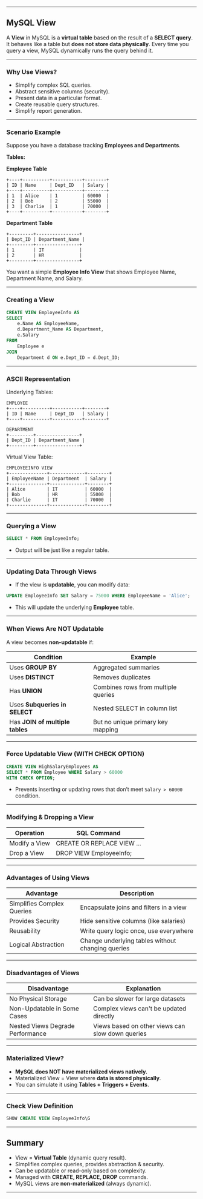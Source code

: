 
---

## **MySQL View**

A **View** in MySQL is a **virtual table** based on the result of a **SELECT query**. It behaves like a table but **does not store data physically**. Every time you query a view, MySQL dynamically runs the query behind it.

---

### **Why Use Views?**

* Simplify complex SQL queries.
* Abstract sensitive columns (security).
* Present data in a particular format.
* Create reusable query structures.
* Simplify report generation.

---

### **Scenario Example**

Suppose you have a database tracking **Employees and Departments**.

**Tables:**

**Employee Table**

```
+----+----------+-----------+--------+
| ID | Name     | Dept_ID   | Salary |
+----+----------+-----------+--------+
| 1  | Alice    | 1         | 60000  |
| 2  | Bob      | 2         | 55000  |
| 3  | Charlie  | 1         | 70000  |
+----+----------+-----------+--------+
```

**Department Table**

```
+---------+----------------+
| Dept_ID | Department_Name |
+---------+----------------+
| 1       | IT             |
| 2       | HR             |
+---------+----------------+
```

You want a simple **Employee Info View** that shows Employee Name, Department Name, and Salary.

---

### **Creating a View**

```sql
CREATE VIEW EmployeeInfo AS
SELECT 
    e.Name AS EmployeeName,
    d.Department_Name AS Department,
    e.Salary
FROM 
    Employee e
JOIN 
    Department d ON e.Dept_ID = d.Dept_ID;
```

---

### **ASCII Representation**

Underlying Tables:

```
EMPLOYEE
+----+----------+-----------+--------+
| ID | Name     | Dept_ID   | Salary |
+----+----------+-----------+--------+

DEPARTMENT
+---------+----------------+
| Dept_ID | Department_Name |
+---------+----------------+
```

Virtual View Table:

```
EMPLOYEEINFO VIEW
+--------------+-------------+--------+
| EmployeeName | Department  | Salary |
+--------------+-------------+--------+
| Alice        | IT          | 60000  |
| Bob          | HR          | 55000  |
| Charlie      | IT          | 70000  |
+--------------+-------------+--------+
```

---

### **Querying a View**

```sql
SELECT * FROM EmployeeInfo;
```

* Output will be just like a regular table.

---

### **Updating Data Through Views**

* If the view is **updatable**, you can modify data:

```sql
UPDATE EmployeeInfo SET Salary = 75000 WHERE EmployeeName = 'Alice';
```

* This will update the underlying **Employee** table.

---

### **When Views Are NOT Updatable**

A view becomes **non-updatable** if:

| **Condition**                   | **Example**                         |
| ------------------------------- | ----------------------------------- |
| Uses **GROUP BY**               | Aggregated summaries                |
| Uses **DISTINCT**               | Removes duplicates                  |
| Has **UNION**                   | Combines rows from multiple queries |
| Uses **Subqueries in SELECT**   | Nested SELECT in column list        |
| Has **JOIN of multiple tables** | But no unique primary key mapping   |

---

### **Force Updatable View (WITH CHECK OPTION)**

```sql
CREATE VIEW HighSalaryEmployees AS
SELECT * FROM Employee WHERE Salary > 60000
WITH CHECK OPTION;
```

* Prevents inserting or updating rows that don’t meet `Salary > 60000` condition.

---

### **Modifying & Dropping a View**

| **Operation** | **SQL Command**            |
| ------------- | -------------------------- |
| Modify a View | CREATE OR REPLACE VIEW ... |
| Drop a View   | DROP VIEW EmployeeInfo;    |

---

### **Advantages of Using Views**

| **Advantage**              | **Description**                                   |
| -------------------------- | ------------------------------------------------- |
| Simplifies Complex Queries | Encapsulate joins and filters in a view           |
| Provides Security          | Hide sensitive columns (like salaries)            |
| Reusability                | Write query logic once, use everywhere            |
| Logical Abstraction        | Change underlying tables without changing queries |

---

### **Disadvantages of Views**

| **Disadvantage**                 | **Explanation**                                  |
| -------------------------------- | ------------------------------------------------ |
| No Physical Storage              | Can be slower for large datasets                 |
| Non-Updatable in Some Cases      | Complex views can't be updated directly          |
| Nested Views Degrade Performance | Views based on other views can slow down queries |

---

### **Materialized View?**

* **MySQL does NOT have materialized views natively.**
* Materialized View = View where **data is stored physically**.
* You can simulate it using **Tables + Triggers + Events**.

---

### **Check View Definition**

```sql
SHOW CREATE VIEW EmployeeInfo\G
```

---

## **Summary**

* View = **Virtual Table** (dynamic query result).
* Simplifies complex queries, provides abstraction & security.
* Can be updatable or read-only based on complexity.
* Managed with **CREATE, REPLACE, DROP** commands.
* MySQL views are **non-materialized** (always dynamic).

---
